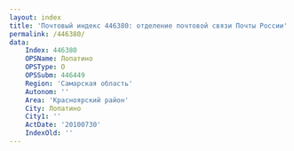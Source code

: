 ```yaml
---
layout: index
title: 'Почтовый индекс 446380: отделение почтовой связи Почты России'
permalink: /446380/
data:
    Index: 446380
    OPSName: Лопатино
    OPSType: О
    OPSSubm: 446449
    Region: 'Самарская область'
    Autonom: ''
    Area: 'Красноярский район'
    City: Лопатино
    City1: ''
    ActDate: '20100730'
    IndexOld: ''
---
```


